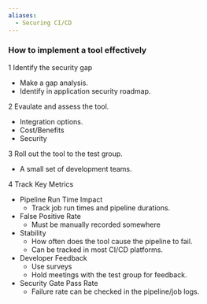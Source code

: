```yaml
---
aliases:
  - Securing CI/CD
---
```

### How to implement a tool effectively
1 Identify the security gap
- Make a gap analysis.
- Identify in application security roadmap.

2 Evaulate and assess the tool.
- Integration options.
- Cost/Benefits
- Security

3 Roll out the tool to the test group.
- A small set of development teams.

4 Track Key Metrics
- Pipeline Run Time Impact
	- Track job run times and pipeline durations.
- False Positive Rate
	- Must be manually recorded somewhere
- Stability
	- How often does the tool cause the pipeline to fail.
	- Can be tracked in most CI/CD platforms.
- Developer Feedback
	- Use surveys
	- Hold meetings with the test group for feedback.
- Security Gate Pass Rate
	- Failure rate can be checked in the pipeline/job logs.
